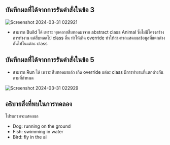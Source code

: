 ## บันทึกผลที่ได้จากการรันคำสั่งในข้อ 3

![Screenshot 2024-03-31 022921](https://github.com/ironmanwin1/03376836-OOP-2566-Lab-12/assets/144198724/33c39484-51c6-413f-8aae-11006698a8f0)


- สามารถ Build ได้ เพราะ ทุกคลาสสืบทอดมาจาก abstract class Animal ซึ่งไม่มีโครงสร้างการทำงาน แต่สืบทอดไป class อื่น ทำให้เกิด override ทำให้สามารถแสดงผลข้อมูลที่แตกต่างกันไปในแต่ละ class

## บันทึกผลที่ได้จากการรันคำสั่งในข้อ 5

- สามารถ Run ได้ เพราะ สืบทอดมาแล้ว เกิด override แต่ละ class มีการทำงานที่แตกต่างกันตามที่กำหนด

![Screenshot 2024-03-31 022929](https://github.com/ironmanwin1/03376836-OOP-2566-Lab-12/assets/144198724/9c501975-e58b-43dc-a13d-644ce3a0bc7e)


## อธิบายสิ่งที่พบในการทดลอง

โปรแกรมจะแสดงผล

- Dog: running on the ground
- Fish: swimming in water
- Bird: fly in the ai
